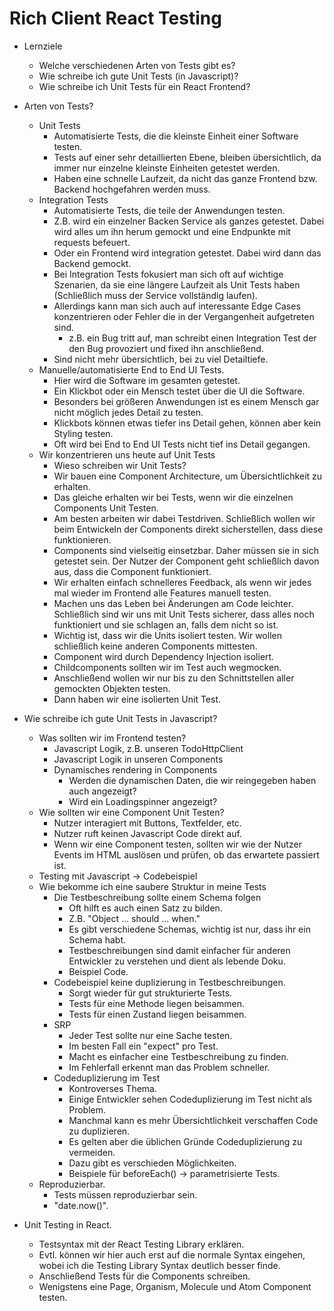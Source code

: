 # Rich Client React Testing

- Lernziele
    - Welche verschiedenen Arten von Tests gibt es?
    - Wie schreibe ich gute Unit Tests (in Javascript)?
    - Wie schreibe ich Unit Tests für ein React Frontend?

- Arten von Tests?
    - Unit Tests
        - Automatisierte Tests, die die kleinste Einheit einer Software testen.
        - Tests auf einer sehr detaillierten Ebene, bleiben übersichtlich, da immer nur einzelne kleinste Einheiten getestet werden.
        - Haben eine schnelle Laufzeit, da nicht das ganze Frontend bzw. Backend hochgefahren werden muss.
    - Integration Tests
        - Automatisierte Tests, die teile der Anwendungen testen.
        - Z.B. wird ein einzelner Backen Service als ganzes getestet. Dabei wird alles um ihn herum gemockt und eine Endpunkte mit requests befeuert.
        - Oder ein Frontend wird integration getestet. Dabei wird dann das Backend gemockt.
        - Bei Integration Tests fokusiert man sich oft auf wichtige Szenarien, da sie eine längere Laufzeit als Unit Tests haben (Schließlich muss der Service vollständig laufen).
        - Allerdings kann man sich auch auf interessante Edge Cases konzentrieren oder Fehler die in der Vergangenheit aufgetreten sind.
            - z.B. ein Bug tritt auf, man schreibt einen Integration Test der den Bug provoziert und fixed ihn anschließend.
        - Sind nicht mehr übersichtlich, bei zu viel Detailtiefe.
    - Manuelle/automatisierte End to End UI Tests.
        - Hier wird die Software im gesamten getestet.
        - Ein Klickbot oder ein Mensch testet über die UI die Software.
        - Besonders bei größeren Anwendungen ist es einem Mensch gar nicht möglich jedes Detail zu testen.
        - Klickbots können etwas tiefer ins Detail gehen, können aber kein Styling testen.
        - Oft wird bei End to End UI Tests nicht tief ins Detail gegangen.
    - Wir konzentrieren uns heute auf Unit Tests
        - Wieso schreiben wir Unit Tests?
        - Wir bauen eine Component Architecture, um Übersichtlichkeit zu erhalten.
        - Das gleiche erhalten wir bei Tests, wenn wir die einzelnen Components Unit Testen.
        - Am besten arbeiten wir dabei Testdriven. Schließlich wollen wir beim Entwickeln der Components direkt sicherstellen, dass diese funktionieren.
        - Components sind vielseitig einsetzbar. Daher müssen sie in sich getestet sein. Der Nutzer der Component geht schließlich davon aus, dass die Component funktioniert.
        - Wir erhalten einfach schnelleres Feedback, als wenn wir jedes mal wieder im Frontend alle Features manuell testen.
        - Machen uns das Leben bei Änderungen am Code leichter. Schließlich sind wir uns mit Unit Tests sicherer, dass alles noch funktioniert und sie schlagen an, falls dem nicht so ist.
        - Wichtig ist, dass wir die Units isoliert testen. Wir wollen schließlich keine anderen Components mittesten.
        - Component wird durch Dependency Injection isoliert.
        - Childcomponents sollten wir im Test auch wegmocken.
        - Anschließend wollen wir nur bis zu den Schnittstellen aller gemockten Objekten testen.
        - Dann haben wir eine isolierten Unit Test.

- Wie schreibe ich gute Unit Tests in Javascript?
    - Was sollten wir im Frontend testen?
        - Javascript Logik, z.B. unseren TodoHttpClient
        - Javascript Logik in unseren Components
        - Dynamisches rendering in Components
            - Werden die dynamischen Daten, die wir reingegeben haben auch angezeigt?
            - Wird ein Loadingspinner angezeigt?
    - Wie sollten wir eine Component Unit Testen?
        - Nutzer interagiert mit Buttons, Textfelder, etc.
        - Nutzer ruft keinen Javascript Code direkt auf.
        - Wenn wir eine Component testen, sollten wir wie der Nutzer Events im HTML auslösen und prüfen, ob das erwartete passiert ist.
    - Testing mit Javascript -> Codebeispiel
    - Wie bekomme ich eine saubere Struktur in meine Tests
        - Die Testbeschreibung sollte einem Schema folgen
            - Oft hilft es auch einen Satz zu bilden.
            - Z.B. "Object ... should ... when."
            - Es gibt verschiedene Schemas, wichtig ist nur, dass ihr ein Schema habt.
            - Testbeschreibungen sind damit einfacher für anderen Entwickler zu verstehen und dient als lebende Doku.
            - Beispiel Code.
        - Codebeispiel keine duplizierung in Testbeschreibungen.
            - Sorgt wieder für gut strukturierte Tests.
            - Tests für eine Methode liegen beisammen.
            - Tests für einen Zustand liegen beisammen.
        - SRP
            - Jeder Test sollte nur eine Sache testen.
            - Im besten Fall ein "expect" pro Test.
            - Macht es einfacher eine Testbeschreibung zu finden.
            - Im Fehlerfall erkennt man das Problem schneller.
        - Codeduplizierung im Test
            - Kontroverses Thema.
            - Einige Entwickler sehen Codeduplizierung im Test nicht als Problem.
            - Manchmal kann es mehr Übersichtlichkeit verschaffen Code zu duplizieren.
            - Es gelten aber die üblichen Gründe Codeduplizierung zu vermeiden.
            - Dazu gibt es verschieden Möglichkeiten.
            - Beispiele für beforeEach() -> parametrisierte Tests.
    - Reproduzierbar.
        - Tests müssen reproduzierbar sein.
        - "date.now()".
    
- Unit Testing in React.
    - Testsyntax mit der React Testing Library erklären.
    - Evtl. können wir hier auch erst auf die normale Syntax eingehen, wobei ich die Testing Library Syntax deutlich besser finde.
    - Anschließend Tests für die Components schreiben.
    - Wenigstens eine Page, Organism, Molecule und Atom Component testen.
